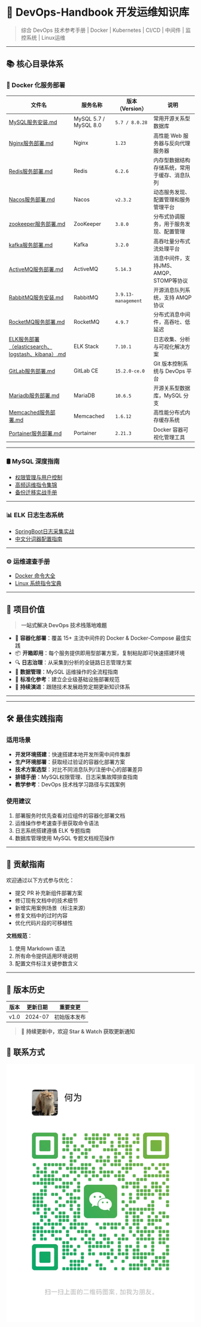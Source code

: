 # 🚀 DevOps-Handbook 开发运维知识库

> 综合 DevOps 技术参考手册 | Docker | Kubernetes | CI/CD | 中间件 | 监控系统 | Linux运维

---

## 📚 核心目录体系

### 🐳 Docker 化服务部署

| 文件名                                                                                                               | 服务名称                  | 版本（Version）         | 说明                        |
|-------------------------------------------------------------------------------------------------------------------|-----------------------|---------------------|---------------------------|
| [MySQL服务安装.md](Docker&Docker-Compose服务部署/MySQL服务安装.md)                                                           | MySQL 5.7 / MySQL 8.0 | `5.7 / 8.0.28`      | 常用开源关系型数据库                |
| [Nginx服务部署.md](Docker&Docker-Compose服务部署/Nginx服务部署.md)                                                           | Nginx                 | `1.23`              | 高性能 Web 服务器与反向代理服务器       |
| [Redis服务部署.md](Docker&Docker-Compose服务部署/Redis服务部署.md)                                                           | Redis                 | `6.2.6`             | 内存型数据结构存储系统，常用于缓存、消息队列    |
| [Nacos服务部署.md](Docker&Docker-Compose服务部署/Nacos服务部署.md)                                                           | Nacos                 | `v2.3.2`            | 动态服务发现、配置管理和服务管理平台        |
| [zookeeper服务部署.md](Docker&Docker-Compose服务部署/zookeeper服务部署.md)                                                   | ZooKeeper             | `3.8.0`             | 分布式协调服务，用于服务发现、配置管理       |
| [kafka服务部署.md](Docker&Docker-Compose服务部署/kafka服务部署.md)                                                           | Kafka                 | `3.2.0`             | 高吞吐量分布式流处理平台              |
| [ActiveMQ服务部署.md](Docker&Docker-Compose服务部署/ActiveMQ服务部署.md)                                                     | ActiveMQ              | `5.14.3`            | 消息中间件，支持JMS、AMQP、STOMP等协议 |
| [RabbitMQ服务安装.md](Docker&Docker-Compose服务部署/RabbitMQ服务安装.md)                                                     | RabbitMQ              | `3.9.13-management` | 开源消息队列系统，支持 AMQP 协议       |
| [RocketMQ服务部署.md](Docker&Docker-Compose服务部署/RocketMQ服务部署.md)                                                     | RocketMQ              | `4.9.7`             | 分布式消息中间件，高吞吐、低延迟          |
| [ELK服务部署（elasticsearch、logstash、kibana）.md](Docker&Docker-Compose服务部署/ELK服务部署（elasticsearch、logstash、kibana）.md) | ELK Stack             | `7.10.1`            | 日志收集、分析与可视化解决方案           |
| [GitLab服务部署.md](Docker&Docker-Compose服务部署/GitLab服务部署.md)                                                         | GitLab CE             | `15.2.0-ce.0`       | Git 版本控制系统与 DevOps 平台     |
| [Mariadb服务部署.md](Docker&Docker-Compose服务部署/Mariadb服务部署.md)                                                       | MariaDB               | `10.6.5`            | 开源关系型数据库，MySQL 分支         |
| [Memcached服务部署.md](Docker&Docker-Compose服务部署/Memcached服务部署.md)                                                   | Memcached             | `1.6.12`            | 高性能分布式内存缓存系统              |
| [Portainer服务部署.md](Docker&Docker-Compose服务部署/Portainer服务部署.md)                                                   | Portainer             | `2.21.3`            | Docker 容器可视化管理工具          |

---

### 🛢️ MySQL 深度指南

- [权限管理与用户控制](DB/MySQL/MySQL-用户权限相关命令.md)
- [高频运维指令集锦](DB/MySQL/MySQL常用指令.md)
- [备份迁移实战手册](DB/MySQL/MySQL数据备份和迁移mysqldump命令.md)

---

### 📊 ELK 日志生态系统

- [SpringBoot日志采集实战](elasticsearch/ELK实现日志采集（日志文件、springboot服务项目）进行实时日志采集上报.md)
- [中文分词器配置指南](elasticsearch/Elasticsearch安装ik分词器.md)

---

### ⚙️ 运维速查手册

- [Docker 命令大全](Docker命令)
- [Linux 系统指令宝典](Linux系统指令)

---

## 🌟 项目价值

> **一站式解决 DevOps 技术栈落地难题**

- 🚢 **容器化部署**：覆盖 15+ 主流中间件的 Docker & Docker-Compose 最佳实践
- 📦 **开箱即用**：每个服务提供即用型部署方案，复制粘贴即可快速搭建环境
- 🔍 **日志治理**：从采集到分析的全链路日志管理方案
- 💾 **数据管理**：MySQL 运维操作的全流程指南
- 📏 **标准化参考**：建立企业级基础设施部署规范
- 🔄 **持续演进**：跟随技术发展趋势定期更新知识体系

---

---

## 🛠️ 最佳实践指南

### 适用场景

- **开发环境搭建**：快速搭建本地开发所需中间件集群
- **生产环境部署**：获取经过验证的容器化部署方案
- **技术方案选型**：对比不同消息队列/注册中心的部署差异
- **排错手册**：MySQL权限管理、日志采集故障排查指南
- **教学参考**：DevOps 技术栈学习路径与实践案例

### 使用建议

1. 部署服务时优先查看对应组件的容器化部署文档
2. 运维操作参考速查手册获取命令语法
3. 日志系统搭建遵循 ELK 专题指南
4. 数据库管理使用 MySQL 专题文档规范操作

---

## 🤝 贡献指南

欢迎通过以下方式参与优化：

- 提交 PR 补充新组件部署方案
- 修订现有文档中的技术细节
- 新增实用案例场景（标注来源）
- 修复文档中的过时内容
- 优化代码片段的可移植性

**文档规范**：

1. 使用 Markdown 语法
2. 所有命令提供适用环境说明
3. 配置文件标注关键参数含义

---

## 🔖 版本历史

| 版本   | 更新日期    | 重要变更   |
|------|---------|--------|
| v1.0 | 2024-07 | 初始版本发布 |

> 🌟 **持续更新中，欢迎 Star & Watch 获取更新通知**

## 📮 联系方式

![wechat-contact-me1.jpg](images%2Fwechat-contact-me1.jpg)


